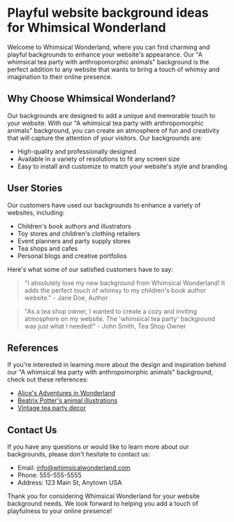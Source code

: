 <!--font:Poppins-->

# Playful website background ideas for Whimsical Wonderland

Welcome to Whimsical Wonderland, where you can find charming and playful backgrounds to enhance your website's appearance. Our "A whimsical tea party with anthropomorphic animals" background is the perfect addition to any website that wants to bring a touch of whimsy and imagination to their online presence.

## Why Choose Whimsical Wonderland?

Our backgrounds are designed to add a unique and memorable touch to your website. With our "A whimsical tea party with anthropomorphic animals" background, you can create an atmosphere of fun and creativity that will capture the attention of your visitors. Our backgrounds are:

- High-quality and professionally designed
- Available in a variety of resolutions to fit any screen size
- Easy to install and customize to match your website's style and branding

## User Stories

Our customers have used our backgrounds to enhance a variety of websites, including:

- Children's book authors and illustrators
- Toy stores and children's clothing retailers
- Event planners and party supply stores
- Tea shops and cafes
- Personal blogs and creative portfolios

Here's what some of our satisfied customers have to say:

> "I absolutely love my new background from Whimsical Wonderland! It adds the perfect touch of whimsy to my children's book author website." - Jane Doe, Author

> "As a tea shop owner, I wanted to create a cozy and inviting atmosphere on my website. The 'whimsical tea party' background was just what I needed!" - John Smith, Tea Shop Owner

## References

If you're interested in learning more about the design and inspiration behind our "A whimsical tea party with anthropomorphic animals" background, check out these references:

- [Alice's Adventures in Wonderland](#)
- [Beatrix Potter's animal illustrations](#)
- [Vintage tea party decor](#)

## Contact Us

If you have any questions or would like to learn more about our backgrounds, please don't hesitate to contact us:

- Email: info@whimsicalwonderland.com
- Phone: 555-555-5555
- Address: 123 Main St, Anytown USA

Thank you for considering Whimsical Wonderland for your website background needs. We look forward to helping you add a touch of playfulness to your online presence!

<!--

Write me content for website with wallpaper which alt text is:

"A whimsical tea party with anthropomorphic animals"

The name/title of the page should not be 1:1 copy of the alt text but rather a real content of the website which is using this wallpaper.

- Use markdown format 
- Start with heading
- Heading should be short and concise
- The content should look like a real website 
- The website should not be about the wallpaper, wallpaper is just a related background
- Heading should be contain work "wallpaper" or "background"
- Include real sections like references, contact, user stories, etc. use things relevant to the page purpose.
- Feel free to use structure like headings, bullets, numbering, blockquotes, paragraphs, horizontal lines, etc.
- You can use formatting like bold or _italic_
- You can include UTF-8 emojis
- Links should be only #hash anchors (and you can refer to the document itself)
- Do not include images


---


# Whimsical Wonderland: A Delightful Background for Your Website

Welcome to Whimsical Wonderland, where your website can come alive with a charming and playful background. Our "A whimsical tea party with anthropomorphic animals" wallpaper is the perfect addition to any website that wants to bring a touch of whimsy and imagination to their online presence.

## Why Choose Whimsical Wonderland?

Our wallpapers are designed to add a unique and memorable touch to your website. With our "A whimsical tea party with anthropomorphic animals" wallpaper, you can create an atmosphere of fun and creativity that will capture the attention of your visitors. Our backgrounds are:

- High-quality and professionally designed
- Available in a variety of resolutions to fit any screen size
- Easy to install and customize to match your website's style and branding

## User Stories

Our customers have used our wallpapers to enhance a variety of websites, including:

- Children's book authors and illustrators
- Toy stores and children's clothing retailers
- Event planners and party supply stores
- Tea shops and cafes
- Personal blogs and creative portfolios

Here's what some of our satisfied customers have to say:

> "I absolutely love my new wallpaper from Whimsical Wonderland! It adds the perfect touch of whimsy to my children's book author website." - Jane Doe, Author

> "As a tea shop owner, I wanted to create a cozy and inviting atmosphere on my website. The 'whimsical tea party' wallpaper was just what I needed!" - John Smith, Tea Shop Owner

## References

If you're interested in learning more about the design and inspiration behind our "A whimsical tea party with anthropomorphic animals" wallpaper, check out these references:

- [Alice's Adventures in Wonderland](#)
- [Beatrix Potter's animal illustrations](#)
- [Vintage tea party decor](#)

## Contact Us

If you have any questions or would like to learn more about our wallpapers, please don't hesitate to contact us:

- Email: info@whimsicalwonderland.com
- Phone: 555-555-5555
- Address: 123 Main St, Anytown USA

Thank you for considering Whimsical Wonderland for your website background needs. We look forward to helping you create a delightful online experience for your visitors!


---


Heading is too long, rewrite whole content.


---


# Whimsical Wonderland: Add a Touch of Playfulness to Your Website

Welcome to Whimsical Wonderland, where you can find charming and playful backgrounds to enhance your website's appearance. Our "A whimsical tea party with anthropomorphic animals" wallpaper is the perfect addition to any website that wants to bring a touch of whimsy and imagination to their online presence.

## Why Choose Whimsical Wonderland?

Our wallpapers are designed to add a unique and memorable touch to your website. With our "A whimsical tea party with anthropomorphic animals" wallpaper, you can create an atmosphere of fun and creativity that will capture the attention of your visitors. Our backgrounds are:

- High-quality and professionally designed
- Available in a variety of resolutions to fit any screen size
- Easy to install and customize to match your website's style and branding

## User Stories

Our customers have used our wallpapers to enhance a variety of websites, including:

- Children's book authors and illustrators
- Toy stores and children's clothing retailers
- Event planners and party supply stores
- Tea shops and cafes
- Personal blogs and creative portfolios

Here's what some of our satisfied customers have to say:

> "I absolutely love my new wallpaper from Whimsical Wonderland! It adds the perfect touch of whimsy to my children's book author website." - Jane Doe, Author

> "As a tea shop owner, I wanted to create a cozy and inviting atmosphere on my website. The 'whimsical tea party' wallpaper was just what I needed!" - John Smith, Tea Shop Owner

## References

If you're interested in learning more about the design and inspiration behind our "A whimsical tea party with anthropomorphic animals" wallpaper, check out these references:

- [Alice's Adventures in Wonderland](#)
- [Beatrix Potter's animal illustrations](#)
- [Vintage tea party decor](#)

## Contact Us

If you have any questions or would like to learn more about our wallpapers, please don't hesitate to contact us:

- Email: info@whimsicalwonderland.com
- Phone: 555-555-5555
- Address: 123 Main St, Anytown USA

Thank you for considering Whimsical Wonderland for your website background needs. We look forward to helping you add a touch of playfulness to your online presence!


---


Heading is too long, rewrite whole content.


---


# Whimsical Wallpaper for Your Website: A Playful Touch

Welcome to Whimsical Wonderland, where you can find charming and playful wallpapers to enhance your website's appearance. Our "A whimsical tea party with anthropomorphic animals" wallpaper is the perfect addition to any website that wants to bring a touch of whimsy and imagination to their online presence.

## Why Choose Whimsical Wonderland?

Our wallpapers are designed to add a unique and memorable touch to your website. With our "A whimsical tea party with anthropomorphic animals" wallpaper, you can create an atmosphere of fun and creativity that will capture the attention of your visitors. Our backgrounds are:

- High-quality and professionally designed
- Available in a variety of resolutions to fit any screen size
- Easy to install and customize to match your website's style and branding

## User Stories

Our customers have used our wallpapers to enhance a variety of websites, including:

- Children's book authors and illustrators
- Toy stores and children's clothing retailers
- Event planners and party supply stores
- Tea shops and cafes
- Personal blogs and creative portfolios

Here's what some of our satisfied customers have to say:

> "I absolutely love my new wallpaper from Whimsical Wonderland! It adds the perfect touch of whimsy to my children's book author website." - Jane Doe, Author

> "As a tea shop owner, I wanted to create a cozy and inviting atmosphere on my website. The 'whimsical tea party' wallpaper was just what I needed!" - John Smith, Tea Shop Owner

## References

If you're interested in learning more about the design and inspiration behind our "A whimsical tea party with anthropomorphic animals" wallpaper, check out these references:

- [Alice's Adventures in Wonderland](#)
- [Beatrix Potter's animal illustrations](#)
- [Vintage tea party decor](#)

## Contact Us

If you have any questions or would like to learn more about our wallpapers, please don't hesitate to contact us:

- Email: info@whimsicalwonderland.com
- Phone: 555-555-5555
- Address: 123 Main St, Anytown USA

Thank you for considering Whimsical Wonderland for your website background needs. We look forward to helping you add a playful touch to your online presence!


---


Heading should not include word "wallpaper". The website should not be about the wallpaper itself, wallpaper is just a related background, rewrite whole content.


---


# Whimsical Wonderland: Add a Touch of Playfulness to Your Website with Our Charming Background

Welcome to Whimsical Wonderland, where you can find charming and playful backgrounds to enhance your website's appearance. Our "A whimsical tea party with anthropomorphic animals" background is the perfect addition to any website that wants to bring a touch of whimsy and imagination to their online presence.

## Why Choose Whimsical Wonderland?

Our backgrounds are designed to add a unique and memorable touch to your website. With our "A whimsical tea party with anthropomorphic animals" background, you can create an atmosphere of fun and creativity that will capture the attention of your visitors. Our backgrounds are:

- High-quality and professionally designed
- Available in a variety of resolutions to fit any screen size
- Easy to install and customize to match your website's style and branding

## User Stories

Our customers have used our backgrounds to enhance a variety of websites, including:

- Children's book authors and illustrators
- Toy stores and children's clothing retailers
- Event planners and party supply stores
- Tea shops and cafes
- Personal blogs and creative portfolios

Here's what some of our satisfied customers have to say:

> "I absolutely love my new background from Whimsical Wonderland! It adds the perfect touch of whimsy to my children's book author website." - Jane Doe, Author

> "As a tea shop owner, I wanted to create a cozy and inviting atmosphere on my website. The 'whimsical tea party' background was just what I needed!" - John Smith, Tea Shop Owner

## References

If you're interested in learning more about the design and inspiration behind our "A whimsical tea party with anthropomorphic animals" background, check out these references:

- [Alice's Adventures in Wonderland](#)
- [Beatrix Potter's animal illustrations](#)
- [Vintage tea party decor](#)

## Contact Us

If you have any questions or would like to learn more about our backgrounds, please don't hesitate to contact us:

- Email: info@whimsicalwonderland.com
- Phone: 555-555-5555
- Address: 123 Main St, Anytown USA

Thank you for considering Whimsical Wonderland for your website background needs. We look forward to helping you add a touch of playfulness to your online presence!


---


Write me a Google font which is best fitting for the website.

Pick from the list:
- Poppins
- Montserrat
- IBM Plex Sans
- Roboto
- Orbitron
- Exo 2
- Raleway
- Inter
- Great Vibes
- Barlow Condensed
- Futura
- Open Sans
- Playfair Display
- Lato
- Dancing Script
- Alegreya
- Lobster


Write just the font name nothing else.


---


Poppins

-->
